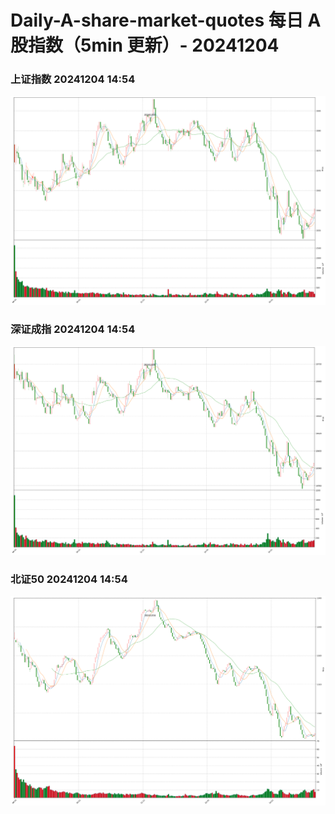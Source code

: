 
# Daily-A-share-market-quotes 每日 A 股指数（5min 更新）- 20241204

### 上证指数 20241204 14:54
![](./fig/2024/12/20241204-sh000001.png)

### 深证成指 20241204 14:54
![](./fig/2024/12/20241204-sz399001.png)

### 北证50 20241204 14:54
![](./fig/2024/12/20241204-bj899050.png)

